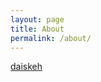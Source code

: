 ```yaml
---
layout: page
title: About
permalink: /about/
---
```


[daiskeh](https://plus.google.com/+daisukeosada)

